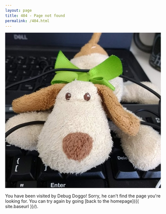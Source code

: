 ```yaml
---
layout: page
title: 404 - Page not found
permalink: /404.html
---
```

<center>
  <img src="/images/404.jpg">
</center>

You have been visited by Debug Doggo! Sorry, he can't find the page you're looking for. You can try again by going [back to the homepage]({{ site.baseurl }}/).
